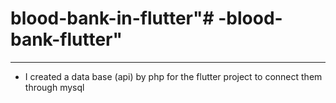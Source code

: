 # blood-bank-in-flutter"# -blood-bank-flutter" 
----------------------------------------------------
* I created a data base (api) by php for the flutter project to connect them through mysql
